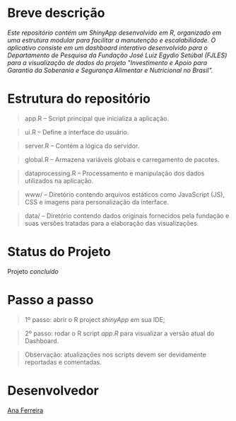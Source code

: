 # Breve descrição

*Este repositório contém um ShinyApp desenvolvido em R, organizado em uma estrutura modular para facilitar a manutenção e escalabilidade. O aplicativo consiste em um dashboard interativo desenvolvido para o Departamento de Pesquisa da Fundação José Luiz Egydio Setúbal (FJLES) para a visualização de dados do projeto "Investimento e Apoio para Garantia da Soberania e Segurança Alimentar e Nutricional no Brasil".*

# Estrutura do repositório

> app.R – Script principal que inicializa a aplicação.

> ui.R – Define a interface do usuário.

> server.R – Contém a lógica do servidor.

> global.R – Armazena variáveis globais e carregamento de pacotes.

> dataprocessing.R – Processamento e manipulação dos dados utilizados na aplicação.

> www/ – Diretório contendo arquivos estáticos como JavaScript (JS), CSS e imagens para personalização da interface.

> data/ – Diretório contendo dados originais fornecidos pela fundação e suas versões tratadas para a elaboração das visualizações.

# Status do Projeto

Projeto *concluído*

# Passo a passo

> 1º passo: abrir o R project *shinyApp* em sua IDE;

> 2º passo: rodar o R script *app.R* para visualizar a versão atual do Dashboard.

> Observação: atualizações nos scripts devem ser devidamente reportadas e comentadas.

# Desenvolvedor

[Ana Ferreira](https://www.linkedin.com/in/ana-ferreira-b981a5186/)